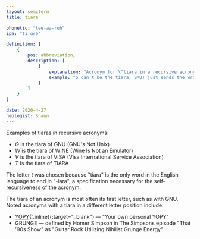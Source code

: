 ```yaml
---
layout: semiterm
title: tiara

phonetic: "tee-aa-ruh"
ipa: "tiˈɑrə"

definition: [
	{
		pos: abbreviation,
		description: [
			{
				explanation: "Acronym for \"tiara in a recursive acronym\". The specific letter(s) of a recursive acronym that was chosen arbitrarily and stands recursively for the whole acronym.",
				example: "S can't be the tiara, SMUT just sends the wrong message."
			}
		]
	}
]

date: 2020-4-27
neologist: Shawn
---
```


Examples of tiaras in recursive acronyms:
* *G* is the tiara of GNU (GNU's Not Unix)
* *W* is the tiara of WINE (Wine Is Not an Emulator)
* *V* is the tiara of VISA (Visa International Service Association)
* *T* is the tiara of TIARA

The letter *t* was chosen because "tiara" is the only word in the English language to end in "-iara", a specification necessary for the self-recursiveness of the acronym.

The tiara of an acronym is most often its first letter, such as with GNU. Noted acronyms with a tiara in a different letter position include:
* [YOPY](https://en.wikipedia.org/wiki/Yopy){:.inline}{:target="_blank"} &mdash; "Your own personal YOPY"
* GRUNGE &mdash; defined by Homer Simpson in The Simpsons episode "That '90s Show" as "Guitar Rock Utilizing Nihilist Grunge Energy"